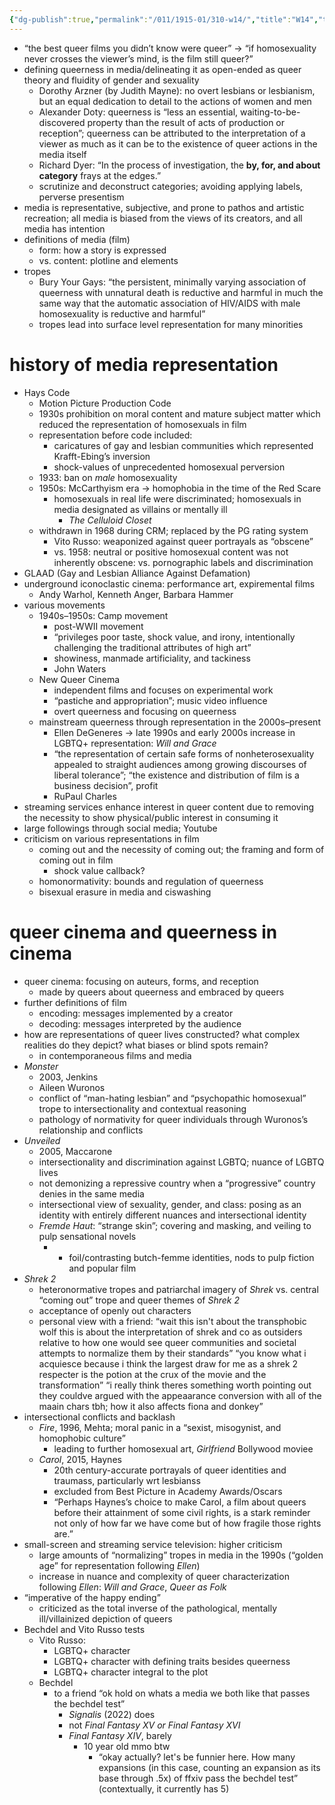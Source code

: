 ```yaml
---
{"dg-publish":true,"permalink":"/011/1915-01/310-w14/","title":"W14","tags":["SJS310"],"created":"2024-09-26T15:32:34.000-07:00","updated":"2025-04-16T12:16:38.030-07:00"}
---
```


- “the best queer films you didn’t know were queer” → “if homosexuality never crosses the viewer’s mind, is the film still queer?”
- defining queerness in media/delineating it as open-ended as queer theory and fluidity of gender and sexuality
	- Dorothy Arzner (by Judith Mayne): no overt lesbians or lesbianism, but an equal dedication to detail to the actions of women and men
	- Alexander Doty: queerness is “less an essential, waiting-to-be-discovered property than the result of acts of production or reception”; queerness can be attributed to the interpretation of a viewer as much as it can be to the existence of queer actions in the media itself
	- Richard Dyer: “In the process of investigation, the **by, for, and about category** frays at the edges.”
	- scrutinize and deconstruct categories; avoiding applying labels, perverse presentism
- media is representative, subjective, and prone to pathos and artistic recreation; all media is biased from the views of its creators, and all media has intention
- definitions of media (film)
	- form: how a story is expressed
	- vs. content: plotline and elements
- tropes
	- Bury Your Gays: “the persistent, minimally varying association of queerness with unnatural death is reductive and harmful in much the same way that the automatic association of HIV/AIDS with male homosexuality is reductive and harmful”
	- tropes lead into surface level representation for many minorities
# history of media representation
- Hays Code
	- Motion Picture Production Code
	- 1930s prohibition on moral content and mature subject matter which reduced the representation of homosexuals in film
	- representation before code included:
		- caricatures of gay and lesbian communities which represented Krafft-Ebing’s inversion
		- shock-values of unprecedented homosexual perversion
	- 1933: ban on *male* homosexuality
	- 1950s: McCarthyism era → homophobia in the time of the Red Scare
		- homosexuals in real life were discriminated; homosexuals in media designated as villains or mentally ill
			- *The Celluloid Closet*
	- withdrawn in 1968 during CRM; replaced by the PG rating system
		- Vito Russo: weaponized against queer portrayals as “obscene”
		- vs. 1958: neutral or positive homosexual content was not inherently obscene: vs. pornographic labels and discrimination
- GLAAD (Gay and Lesbian Alliance Against Defamation)
- underground iconoclastic cinema: performance art, expiremental films
	- Andy Warhol, Kenneth Anger, Barbara Hammer
- various movements
	- 1940s–1950s: Camp movement
		- post-WWII movement
		- “privileges poor taste, shock value, and irony, intentionally challenging the traditional attributes of high art”
		- showiness, manmade artificiality, and tackiness
		- John Waters
	- New Queer Cinema
		- independent films and focuses on experimental work
		- “pastiche and appropriation”; music video influence
		- overt queerness and focusing on queerness
	- mainstream queerness through representation in the 2000s–present
		- Ellen DeGeneres → late 1990s and early 2000s increase in LGBTQ+ representation: *Will and Grace*
		- “the representation of certain safe forms of nonheterosexuality appealed to straight audiences among growing discourses of liberal tolerance”; “the existence and distribution of film is a business decision”, profit
		- RuPaul Charles
- streaming services enhance interest in queer content due to removing the necessity to show physical/public interest in consuming it
- large followings through social media; Youtube
- criticism on various representations in film
	- coming out and the necessity of coming out; the framing and form of coming out in film
		- shock value callback?
	- homonormativity: bounds and regulation of queerness
	- bisexual erasure in media and ciswashing
# queer cinema and queerness in cinema
- queer cinema: focusing on auteurs, forms, and reception
	- made by queers about queerness and embraced by queers
- further definitions of film
	- encoding: messages implemented by a creator
	- decoding: messages interpreted by the audience
- how are representations of queer lives constructed? what complex realities do they depict? what biases or blind spots remain?
	- in contemporaneous films and media
- *Monster*
	- 2003, Jenkins
	- Aileen Wuronos
	- conflict of “man-hating lesbian” and “psychopathic homosexual” trope to intersectionality and contextual reasoning
	- pathology of normativity for queer individuals through Wuronos’s relationship and conflicts
- *Unveiled*
	- 2005, Maccarone
	- intersectionality and discrimination against LGBTQ; nuance of LGBTQ lives
	- not demonizing a repressive country when a “progressive” country denies in the same media
	- intersectional view of sexuality, gender, and class: posing as an identity with entirely different nuances and intersectional identity
	- *Fremde Haut*: “strange skin”; covering and masking, and veiling to pulp sensational novels
		- + foil/contrasting butch-femme identities, nods to pulp fiction and popular film
- *Shrek 2*
	- heteronormative tropes and patriarchal imagery of *Shrek* vs. central “coming out” trope and queer themes of *Shrek 2*
	- acceptance of openly out characters
	- personal view with a friend: “wait this isn't about the transphobic wolf this is about the interpretation of shrek and co as outsiders relative to how one would see queer communities and societal attempts to normalize them by their standards” “you know what i acquiesce because i think the largest draw for me as a shrek 2 respecter is the potion at the crux of the movie and the transformation” “i really think theres something worth pointing out they couldve argued with the appeaarance conversion with all of the maain chars tbh; how it also affects fiona and donkey”
- intersectional conflicts and backlash
	- *Fire*, 1996, Mehta; moral panic in a “sexist, misogynist, and homophobic culture”
		- leading to further homosexual art, *Girlfriend* Bollywood moviee
	- *Carol*, 2015, Haynes
		- 20th century-accurate portrayals of queer identities and traumass, particularly wrt lesbianss
		- excluded from Best Picture in Academy Awards/Oscars
		- “Perhaps Haynes’s choice to make Carol, a film about queers before their attainment of some civil rights, is a stark reminder not only of how far we have come but of how fragile those rights are.”
- small-screen and streaming service television: higher criticism
	- large amounts of “normalizing” tropes in media in the 1990s (“golden age” for representation following *Ellen*)
	- increase in nuance and complexity of queer characterization following *Ellen*: *Will and Grace*, *Queer as Folk*
- “imperative of the happy ending”
	- criticized as the total inverse of the pathological, mentally ill/villainized depiction of queers
- Bechdel and Vito Russo tests
	- Vito Russo:
		- LGBTQ+ character
		- LGBTQ+ character with defining traits besides queerness
		- LGBTQ+ character integral to the plot
	- Bechdel
		- to a friend “ok hold on whats a media we both like that passes the bechdel test”
			- *Signalis* (2022) does
			- not *Final Fantasy XV or Final Fantasy XVI*
			- *Final Fantasy XIV*, barely
				- 10 year old mmo btw
					- “okay actually? let's be funnier here. How many expansions (in this case, counting an expansion as its base through .5x) of ffxiv pass the bechdel test” (contextually, it currently has 5)